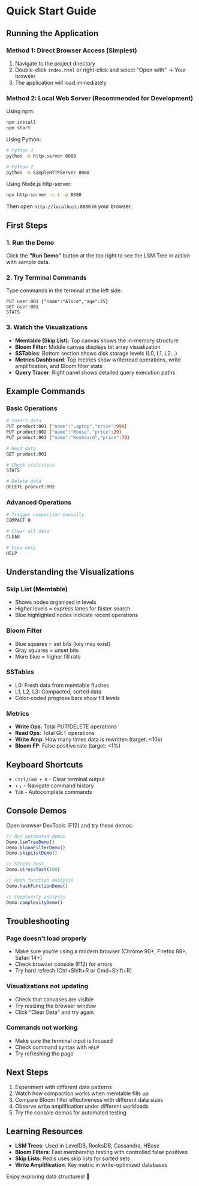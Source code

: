 # Quick Start Guide

## Running the Application

### Method 1: Direct Browser Access (Simplest)

1. Navigate to the project directory
2. Double-click `index.html` or right-click and select "Open with" → Your browser
3. The application will load immediately

### Method 2: Local Web Server (Recommended for Development)

Using npm:
```bash
npm install
npm start
```

Using Python:
```bash
# Python 3
python -m http.server 8080

# Python 2
python -m SimpleHTTPServer 8080
```

Using Node.js http-server:
```bash
npx http-server -c-1 -p 8080
```

Then open `http://localhost:8080` in your browser.

## First Steps

### 1. Run the Demo

Click the **"Run Demo"** button at the top right to see the LSM Tree in action with sample data.

### 2. Try Terminal Commands

Type commands in the terminal at the left side:

```
PUT user:001 {"name":"Alice","age":25}
GET user:001
STATS
```

### 3. Watch the Visualizations

- **Memtable (Skip List)**: Top canvas shows the in-memory structure
- **Bloom Filter**: Middle canvas displays bit array visualization  
- **SSTables**: Bottom section shows disk storage levels (L0, L1, L2...)
- **Metrics Dashboard**: Top metrics show write/read operations, write amplification, and Bloom filter stats
- **Query Tracer**: Right panel shows detailed query execution paths

## Example Commands

### Basic Operations

```bash
# Insert data
PUT product:001 {"name":"Laptop","price":999}
PUT product:002 {"name":"Mouse","price":29}
PUT product:003 {"name":"Keyboard","price":79}

# Read data
GET product:001

# Check statistics
STATS

# Delete data
DELETE product:002
```

### Advanced Operations

```bash
# Trigger compaction manually
COMPACT 0

# Clear all data
CLEAR

# View help
HELP
```

## Understanding the Visualizations

### Skip List (Memtable)
- Shows nodes organized in levels
- Higher levels = express lanes for faster search
- Blue highlighted nodes indicate recent operations

### Bloom Filter
- Blue squares = set bits (key may exist)
- Gray squares = unset bits
- More blue = higher fill rate

### SSTables
- L0: Fresh data from memtable flushes
- L1, L2, L3: Compacted, sorted data
- Color-coded progress bars show fill levels

### Metrics
- **Write Ops**: Total PUT/DELETE operations
- **Read Ops**: Total GET operations  
- **Write Amp**: How many times data is rewritten (target: <10x)
- **Bloom FP**: False positive rate (target: <1%)

## Keyboard Shortcuts

- `Ctrl/Cmd + K` - Clear terminal output
- `↑` `↓` - Navigate command history
- `Tab` - Autocomplete commands

## Console Demos

Open browser DevTools (F12) and try these demos:

```javascript
// Run automated demos
Demo.lsmTreeDemo()
Demo.bloomFilterDemo()
Demo.skipListDemo()

// Stress test
Demo.stressTest(100)

// Hash function analysis
Demo.hashFunctionDemo()

// Complexity analysis
Demo.complexityDemo()
```

## Troubleshooting

### Page doesn't load properly
- Make sure you're using a modern browser (Chrome 90+, Firefox 88+, Safari 14+)
- Check browser console (F12) for errors
- Try hard refresh (Ctrl+Shift+R or Cmd+Shift+R)

### Visualizations not updating
- Check that canvases are visible
- Try resizing the browser window
- Click "Clear Data" and try again

### Commands not working
- Make sure the terminal input is focused
- Check command syntax with `HELP`
- Try refreshing the page

## Next Steps

1. Experiment with different data patterns
2. Watch how compaction works when memtable fills up
3. Compare Bloom filter effectiveness with different data sizes
4. Observe write amplification under different workloads
5. Try the console demos for automated testing

## Learning Resources

- **LSM Trees**: Used in LevelDB, RocksDB, Cassandra, HBase
- **Bloom Filters**: Fast membership testing with controlled false positives
- **Skip Lists**: Redis uses skip lists for sorted sets
- **Write Amplification**: Key metric in write-optimized databases

Enjoy exploring data structures! 🚀
